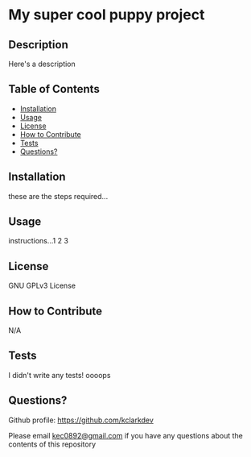 # My super cool puppy project

  ## Description

  Here's a description

  ## Table of Contents

  - [Installation](#installation)
  - [Usage](#usage)
  - [License](#license)
  - [How to Contribute](#how-to-contribute)
  - [Tests](#tests)
  - [Questions?](#questions)

  ## Installation

  these are the steps required...

  ## Usage

  instructions...1 2 3

  ## License

  GNU GPLv3 License

  ## How to Contribute

  N/A

  ## Tests

  I didn't write any tests! oooops

  ## Questions?

  Github profile: https://github.com/kclarkdev

  Please email kec0892@gmail.com if you have any questions about the contents of this repository

